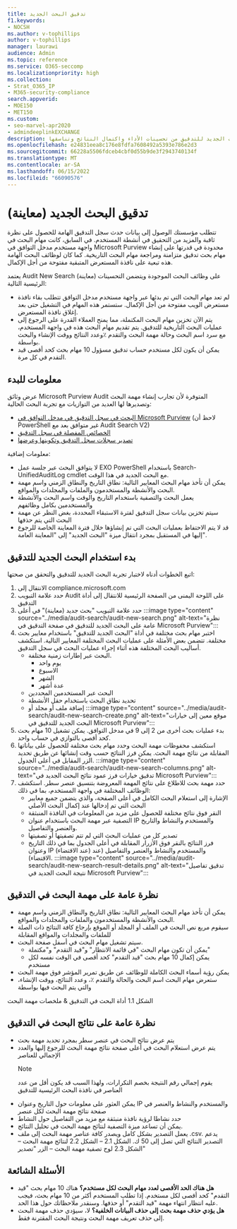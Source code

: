 ```yaml
---
title: تدقيق البحث الجديد
f1.keywords:
- NOCSH
ms.author: v-tophillips
author: v-tophillips
manager: laurawi
audience: Admin
ms.topic: reference
ms.service: O365-seccomp
ms.localizationpriority: high
ms.collection:
- Strat_O365_IP
- M365-security-compliance
search.appverid:
- MOE150
- MET150
ms.custom:
- seo-marvel-apr2020
- admindeeplinkEXCHANGE
description: يتحقق البحث الجديد للتدقيق من تحسينات الأداء واكتمال النتائج وتناسقها.
ms.openlocfilehash: e24831eea8c176e8fdfa7608492a5393e786e2d3
ms.sourcegitcommit: 66228a5506fdceb4cbf0d55b9de3f2943740134f
ms.translationtype: MT
ms.contentlocale: ar-SA
ms.lasthandoff: 06/15/2022
ms.locfileid: "66090576"
---
```

# <a name="audit-new-search-preview"></a>تدقيق البحث الجديد (معاينة)

تتطلب مؤسستك الوصول إلى بيانات حدث سجل التدقيق الهامة للحصول على نظرة ثاقبة والمزيد من التحقيق في أنشطة المستخدم. في السابق، كانت مهام البحث في واجهة مستخدم مدخل التوافق في Microsoft Purview محدودة في قدرتها على إنشاء مهام بحث تدقيق متزامنة ومراجعة مهام البحث التاريخية. كما كان لوظائف البحث الهامة هذه تبعية على نافذة المستعرض المتبقية مفتوحة من أجل الإكمال.

يعتمد Audit New Search (معاينة) على وظائف البحث الموجودة ويتضمن التحسينات الرئيسية التالية:

- لم تعد مهام البحث التي تم بدئها عبر واجهة مستخدم مدخل التوافق تتطلب بقاء نافذة مستعرض الويب مفتوحة من أجل الإكمال. ستستمر هذه المهام في التشغيل حتى بعد إغلاق نافذة المستعرض.
- يتم الآن تخزين مهام البحث المكتملة، مما يمنح العملاء القدرة على الرجوع إلى عمليات البحث التاريخية للتدقيق. يتم تقديم مهام البحث هذه في واجهة المستخدم، مع سرد اسم البحث وحالة مهمة البحث والتقدم ٪وعدد النتائج ووقت الإنشاء والبحث بواسطة.
- يمكن أن يكون لكل مستخدم حساب تدقيق مسؤول 10 مهام بحث كحد أقصى قيد التقدم في كل مرة.

## <a name="information-to-get-started"></a>معلومات للبدء

عرض وثائق Microsoft Purview Audit المتوفرة لأن تجارب إنشاء مهمة البحث وتصديرها لها العديد من التوازيات مع تجربة البحث الحالية:

- [البحث في سجل التدقيق في مدخل التوافق في Microsoft Purview](search-the-audit-log-in-security-and-compliance.md) (لاحظ أن PowerShell غير متوافق بعد مع Audit Search V2)
- [الخصائص المفصلة في سجل التدقيق](detailed-properties-in-the-office-365-audit-log.md)
- [تصدير سجلات سجل التدقيق وتكوينها وعرضها](export-view-audit-log-records.md)

معلومات إضافية:

- لا يتوافق البحث عبر جلسة عمل EXO PowerShell باستخدام Search-UnifiedAuditLog cmdlet مع البحث الجديد في هذا الوقت.
- يمكن أن تأخذ مهام البحث المعايير التالية: نطاق التاريخ والنطاق الزمني واسم مهمة البحث والأنشطة والمستخدمون والملفات والمجلدات والمواقع.
- يعمل البحث والتصفية باستخدام التاريخ والوقت واسم البحث والأنشطة والمستخدمين بكامل وظائفهم
- سيتم تخزين بيانات سجل التدقيق لفترة الاستبقاء المحددة، بغض النظر عن مهمة البحث التي يتم حذفها
- قد لا يتم الاحتفاظ بعمليات البحث التي تم إنشاؤها خلال فترة المعاينة الخاصة للرجوع إليها في المستقبل بمجرد انتقال ميزة "البحث الجديد" إلى "المعاينة العامة".

## <a name="get-started-with-audit-new-search"></a>بدء استخدام البحث الجديد للتدقيق

اتبع الخطوات أدناه لاختبار تجربة البحث الجديد للتدقيق والتحقق من صحتها:

1. الانتقال إلى compliance.microsoft.com
1. حدد علامة التبويب Audit على اللوحة اليمنى من الصفحة الرئيسية للانتقال إلى أداة التدقيق
1. حدد علامة التبويب "بحث جديد (معاينة)" في أعلى :::image type="content" source="../media/audit-search/audit-new-search.png" alt-text="نظرة عامة على البحث الجديد للتدقيق في صفحة التدقيق في Microsoft Purview":::
1. اختبر مهام بحث مختلفة في أداة "البحث الجديد للتدقيق" باستخدام معايير بحث مختلفة.
تتضمن بعض الأمثلة على عمليات البحث المختلفة المعايير التالية. استكشف أساليب البحث المختلفة هذه أثناء إجراء عمليات البحث في سجل التدقيق.
    - البحث عبر إطارات زمنية مختلفة.
      - يوم واحد
      - الاسبوع
      - الشهر
      - عدة أشهر
    - البحث عبر المستخدمين المحددين
    - تحديد نطاق البحث باستخدام حقل الأنشطة
    - إضافة ملف أو مجلد أو :::image type="content" source="../media/audit-search/audit-new-search-create.png" alt-text="موقع معين إلى خيارات البحث الجديد للتدقيق في Microsoft Purview":::
1. بدء عمليات بحث أخرى من 2 إلى 9 في مدخل التوافق. يمكن تشغيل 10 مهام بحث كحد أقصى بالتوازي في حساب واحد.
1. استكشف محفوظات مهمة البحث وحدد مهام بحث مختلفة للحصول على بياناتها المقابلة من نتائج مهمة البحث. يمكن فرز النتائج حسب وقت إنشائها عن طريق تحديد الزر المقابل في أعلى الجدول.
      :::image type="content" source="../media/audit-search/audit-new-search-columns.png" alt-text="تدقيق خيارات فرز عمود نتائج البحث الجديد في Microsoft Purview":::
1. حدد مهمة بحث للاطلاع على نتائج المهمة المعروضة بتنسيق عنصر سطر. استكشف الوظائف المختلفة في واجهة المستخدم، بما في ذلك:
    - الإشارة إلى استعلام البحث الكامل في أعلى الصفحة، والذي يتضمن جميع معايير البحث التي تم إدخالها عند إكمال البحث الأصلي
    - النقر فوق نتائج مختلفة للحصول على مزيد من المعلومات في النافذة المنبثقة
    - التصفية عبر مهمة البحث باستخدام عنوان IP والمستخدم والنشاط والتاريخ والعنصر والتفاصيل.
    - تصدير كل من عمليات البحث التي لم تتم تصفيتها أو تصفيتها
    - فرز النتائج بالنقر فوق الأزرار المقابلة في أعلى الجدول بما في ذلك التاريخ وعنوان IP (عند الاقتضاء) والمستخدم والنشاط والعنصر والتفاصيل (عند الاقتضاء).
      :::image type="content" source="../media/audit-search/audit-new-search-result-details.png" alt-text="تدقيق تفاصيل نتيجة البحث الجديد في Microsoft Purview":::

## <a name="audit-search-job-overview"></a>نظرة عامة على مهمة البحث في التدقيق

- يمكن أن تأخذ مهام البحث المعايير التالية: نطاق التاريخ والنطاق الزمني واسم مهمة البحث والأنشطة والمستخدمون والملفات والمجلدات والمواقع.
- سيقوم مربع نص البحث في الملف أو المجلد أو الموقع بإرجاع كافة النتائج ذات الصلة للملفات والمجلدات والمواقع المقابلة
- سيتم تشغيل مهام البحث في أسفل صفحة البحث.
  - يمكن أن تكون مهام البحث "في قائمة الانتظار" و"قيد التقدم" و"مكتملة"
  - يمكن إكمال 10 مهام بحث "قيد التقدم" كحد أقصى في الوقت نفسه لكل مستخدم
- يمكن رؤية أسماء البحث الكاملة للوظائف عن طريق تمرير المؤشر فوق مهمة البحث
- ستعرض مهام البحث اسم البحث والحالة والتقدم ٪، وعدد النتائج، ووقت الإنشاء، والتي يتم البحث فيها بواسطة

الشكل 1.1 أداة البحث في التدقيق & ملخصات مهمة البحث

## <a name="audit-search-results-overview"></a>نظرة عامة على نتائج البحث في التدقيق

- يتم عرض نتائج البحث في عنصر سطر بمجرد تحديد مهمة بحث
- يتم عرض استعلام البحث في أعلى صفحة نتائج مهمة البحث للرجوع إليها والعدد الإجمالي للعناصر
  > [!NOTE]
  > يقوم إجمالي رقم النتيجة بخصم التكرارات، ولهذا السبب قد يكون أقل من عدد العناصر في نافذة البحث الرئيسية للتدقيق
- يمكن العثور على معلومات حول التاريخ وعنوان IP والمستخدم والنشاط والعنصر في صفحة نتائج مهمة البحث لكل عنصر
- حدد نشاطا لرؤية نافذة منبثقة مع مزيد من التفاصيل حول النشاط
- يمكن أن تساعد ميزة التصفية لنتائج مهمة البحث في تحليل النتائج.
- يعمل التصدير بشكل كامل ويصدر كافة عناصر مهمة البحث إلى ملف .csv. يدعم التصدير النتائج التي تصل إلى 50 ك. الشكل 2.1 – الشكل 2.2 لنتائج مهمة البحث – الشكل 2.3 لوح تصفية مهمة البحث – الزر "تصدير"

## <a name="frequently-asked-questions"></a>الأسئلة الشائعة

- **هل هناك الحد الأقصى لعدد مهام البحث لكل مستخدم؟**
  هناك 10 مهام بحث "قيد التقدم" كحد أقصى لكل مستخدم. إذا تطلب المستخدم أكثر من 10 مهام بحث، فيجب عليه انتظار انتهاء مهمة "قيد التقدم" أو حذفها. وسنقدر ملاحظاتك حول هذا الحد.
- **هل يؤدي حذف مهمة بحث إلى حذف البيانات الخلفية؟**
  لا، سيؤدي حذف مهمة البحث إلى حذف تعريف مهمة البحث ونتيجة البحث المقترنة فقط.

